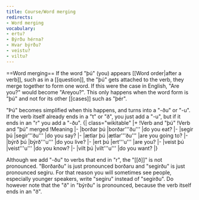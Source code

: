 ```yaml
---
title: Course/Word merging
redirects:
- Word merging
vocabulary:
- ertu?
- Býrðu hérna?
- Hvar býrðu?
- veistu?
- viltu?
---
```


==Word merging==
If the word "þú" (you) appears [[Word order|after a verb]], such as in a [[question]], the "þú" gets attached to the verb, they merge together to form one word. If this were the case in English, "Are you?" would become "Areyou?". This only happens when the word form is "þú" and not for its other [[cases]] such as "þér".

"Þú" becomes simplified when this happens, and turns into a "-ðu" or "-u". If the verb itself already ends in a "t" or "ð", you just add a "-u", but if it ends in an "r" you add a "-ðu".
{| class="wikitable"
|+
!Verb and "þú"
!Verb and "þú" merged
!Meaning
|-
|borðar þú
|borðar'''ðu'''
|do you eat?
|-
|segir þú
|segir'''ðu'''
|do you say?
|-
|ætlar þú
|ætlar'''ðu'''
|are you going to?
|-
|býrð þú
|býrð'''u'''
|do you live?
|-
|ert þú
|ert'''u'''
|are you?
|-
|veist þú
|veist'''u'''
|do you know?
|-
|vilt þú
|vilt'''u'''
|do you want?
|}

Although we add "-ðu" to verbs that end in "r", the "[[ð]]" is not pronounced. "Borðarðu" is just pronounced <pron>borðaru</pron> and "segirðu" is just pronounced <pron>segiru</pron>. For that reason you will sometimes see people, especially younger speakers, write "segiru" instead of "segirðu". Do however note that the "ð" in "býrðu" is pronounced, because the verb itself ends in an "ð".

